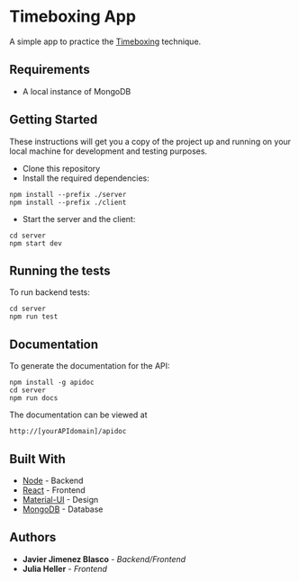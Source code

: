 # Timeboxing App

A simple app to practice the [Timeboxing](https://en.wikipedia.org/wiki/Timeboxing) technique.

## Requirements
- A local instance of MongoDB

## Getting Started

These instructions will get you a copy of the project up and running on your local machine for development and testing purposes.

- Clone this repository
- Install the required dependencies:
```
npm install --prefix ./server
npm install --prefix ./client
```
- Start the server and the client:
```
cd server
npm start dev
```

## Running the tests

To run backend tests:

```
cd server
npm run test
```

## Documentation

To generate the documentation for the API:

```
npm install -g apidoc
cd server
npm run docs
```
The documentation can be viewed at
```
http://[yourAPIdomain]/apidoc
```

## Built With

* [Node](https://nodejs.org) - Backend
* [React](https://reactjs.org) - Frontend
* [Material-UI](https://material-ui.com) - Design
* [MongoDB](https://www.mongodb.com) - Database

## Authors

* **Javier Jimenez Blasco** - *Backend/Frontend* 
* **Julia Heller** - *Frontend* 


